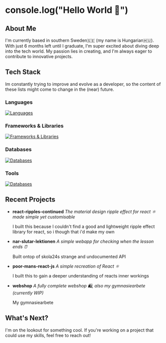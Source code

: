 # console.log("Hello World 👋")
## About Me
I'm currently based in southern Sweden🇸🇪 (my name is Hungarian🇭🇺). With just 6 months left until I graduate, I'm super excited about diving deep into the tech world. My passion lies in creating, and I'm always eager to contribute to innovative projects.

## Tech Stack

Im constantly trying to improve and evolve as a developer, so the content of these lists might come to change in the (near) future.

### Languages
[![Languages](https://skillicons.dev/icons?i=ts,js,html,css)](https://skillicons.dev)

### Frameworks & Libraries
[![Frameworks & Libraries](https://skillicons.dev/icons?i=react,nextjs,tailwind)](https://skillicons.dev)

### Databases
[![Databases](https://skillicons.dev/icons?i=mongodb)](https://skillicons.dev)

### Tools
[![Databases](https://skillicons.dev/icons?i=vscode,git,github)](https://skillicons.dev)

## Recent Projects

- **react-ripples-continued** *The material design ripple effect for react ⚛️ made simple yet customisable*
  
  I built this because I couldn't find a good and lightweight ripple effect library for react, so i though that i'd make my own
- **nar-slutar-lektionen** *A simple webapp for checking when the lesson ends ⏰*

  Built ontop of skola24s strange and undocumented API
- **poor-mans-react-js** *A simple recreation of React ⚛️*

  I built this to gain a deeper understanding of reacts inner workings
- **webshop** *A fully complete webshop 🛍️, also my gymnasiearbete (currently WIP)*

  My gymnasiearbete

## What's Next?
I'm on the lookout for something cool. If you're working on a project that could use my skills, feel free to reach out!
